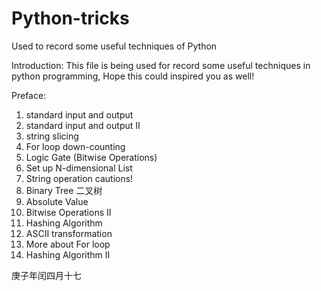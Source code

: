 # Python-tricks
Used to record some useful techniques of Python

Introduction:
This file is being used for record some useful techniques in python programming, Hope this could inspired you as well!


Preface:
1. standard input and output
2. standard input and output II
3. string slicing
4. For loop down-counting
5. Logic Gate (Bitwise Operations)
6. Set up N-dimensional List
7. String operation cautions!
8. Binary Tree 二叉树
9. Absolute Value
10. Bitwise Operations II
11. Hashing Algorithm
12. ASCII transformation
13. More about For loop
14. Hashing Algorithm II


庚子年闰四月十七
